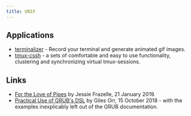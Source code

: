 ```yaml
---
title: UNIX
---
```


## Applications

-   [terminalizer](https://github.com/faressoft/terminalizer) - Record your terminal and generate animated gif images.
-   [tmux-cssh](https://github.com/dennishafemann/tmux-cssh) - a sets of comfortable and easy to use functionality, clustering and synchronizing virtual tmux-sessions.

## Links

-   [For the Love of Pipes](https://blog.jessfraz.com/post/for-the-love-of-pipes/) by Jessie Frazelle, 21 January 2019.
-   [Practical Use of GRUB's DSL](https://www.gilesorr.com/grubdsl/) by Giles Orr, 15 October 2018 - with the examples inexplicably left out of the GRUB documentation.
